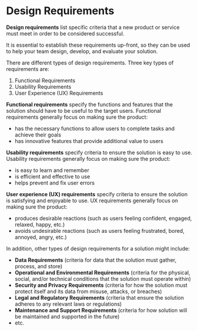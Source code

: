 # Design Requirements

**Design requirements** list specific criteria that a new product or service must meet in order to be considered successful.

It is essential to establish these requirements up-front, so they can be used to help your team design, develop, and evaluate your solution.

There are different types of design requirements. Three key types of requirements are:

1. Functional Requirements
2. Usability Requirements
3. User Experience \(UX\) Requirements

**Functional requirements** specify the functions and features that the solution should have to be useful to the target users. Functional requirements generally focus on making sure the product:

* has the necessary functions to allow users to complete tasks and achieve their goals
* has innovative features that provide additional value to users

**Usability requirements** specify criteria to ensure the solution is easy to use. Usability requirements generally focus on making sure the product:

* is easy to learn and remember
* is efficient and effective to use
* helps prevent and fix user errors

**User experience \(UX\) requirements** specify criteria to ensure the solution is satisfying and enjoyable to use. UX requirements generally focus on making sure the product:

* produces desirable reactions \(such as users feeling confident, engaged, relaxed, happy, etc.\)
* avoids undesirable reactions \(such as users feeling frustrated, bored, annoyed, angry, etc.\)

In addition, other types of design requirements for a solution might include:

* **Data Requirements** \(criteria for data that the solution must gather, process, and store\)
* **Operational and Environmental Requirements** \(criteria for the physical, social, and/or technical conditions that the solution must operate within\)
* **Security and Privacy Requirements** \(criteria for how the solution must protect itself and its data from misuse, attacks, or breaches\) 
* **Legal and Regulatory Requirements** \(criteria that ensure the solution adheres to any relevant laws or regulations\)
* **Maintenance and Support Requirements** \(criteria for how solution will be maintained and supported in the future\)
* etc.

